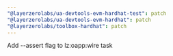 ```yaml
---
"@layerzerolabs/ua-devtools-evm-hardhat-test": patch
"@layerzerolabs/ua-devtools-evm-hardhat": patch
"@layerzerolabs/toolbox-hardhat": patch
---
```


Add --assert flag to lz:oapp:wire task
